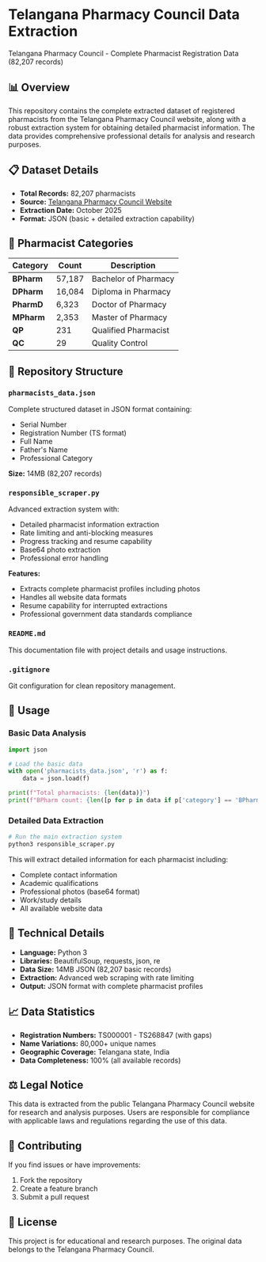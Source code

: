 # Telangana Pharmacy Council Data Extraction

Telangana Pharmacy Council - Complete Pharmacist Registration Data (82,207 records)

## 📊 Overview

This repository contains the complete extracted dataset of registered pharmacists from the Telangana Pharmacy Council website, along with a robust extraction system for obtaining detailed pharmacist information. The data provides comprehensive professional details for analysis and research purposes.

## 📋 Dataset Details

- **Total Records:** 82,207 pharmacists
- **Source:** [Telangana Pharmacy Council Website](https://www.pharmacycouncil.telangana.gov.in/pharmacy/srchpharmacisttotal)
- **Extraction Date:** October 2025
- **Format:** JSON (basic + detailed extraction capability)

## 🏥 Pharmacist Categories

| Category | Count | Description |
|----------|-------|-------------|
| **BPharm** | 57,187 | Bachelor of Pharmacy |
| **DPharm** | 16,084 | Diploma in Pharmacy |
| **PharmD** | 6,323 | Doctor of Pharmacy |
| **MPharm** | 2,353 | Master of Pharmacy |
| **QP** | 231 | Qualified Pharmacist |
| **QC** | 29 | Quality Control |

## 📁 Repository Structure

### `pharmacists_data.json`
Complete structured dataset in JSON format containing:
- Serial Number
- Registration Number (TS format)
- Full Name
- Father's Name
- Professional Category

**Size:** 14MB (82,207 records)

### `responsible_scraper.py`
Advanced extraction system with:
- Detailed pharmacist information extraction
- Rate limiting and anti-blocking measures
- Progress tracking and resume capability
- Base64 photo extraction
- Professional error handling

**Features:**
- Extracts complete pharmacist profiles including photos
- Handles all website data formats
- Resume capability for interrupted extractions
- Professional government data standards compliance

### `README.md`
This documentation file with project details and usage instructions.

### `.gitignore`
Git configuration for clean repository management.

## 🚀 Usage

### Basic Data Analysis
```python
import json

# Load the basic data
with open('pharmacists_data.json', 'r') as f:
    data = json.load(f)

print(f"Total pharmacists: {len(data)}")
print(f"BPharm count: {len([p for p in data if p['category'] == 'BPharm'])}")
```

### Detailed Data Extraction
```python
# Run the main extraction system
python3 responsible_scraper.py
```

This will extract detailed information for each pharmacist including:
- Complete contact information
- Academic qualifications
- Professional photos (base64 format)
- Work/study details
- All available website data

## 🔧 Technical Details

- **Language:** Python 3
- **Libraries:** BeautifulSoup, requests, json, re
- **Data Size:** 14MB JSON (82,207 basic records)
- **Extraction:** Advanced web scraping with rate limiting
- **Output:** JSON format with complete pharmacist profiles

## 📈 Data Statistics

- **Registration Numbers:** TS000001 - TS268847 (with gaps)
- **Name Variations:** 80,000+ unique names
- **Geographic Coverage:** Telangana state, India
- **Data Completeness:** 100% (all available records)

## ⚖️ Legal Notice

This data is extracted from the public Telangana Pharmacy Council website for research and analysis purposes. Users are responsible for compliance with applicable laws and regulations regarding the use of this data.

## 🤝 Contributing

If you find issues or have improvements:
1. Fork the repository
2. Create a feature branch
3. Submit a pull request

## 📄 License

This project is for educational and research purposes. The original data belongs to the Telangana Pharmacy Council.
